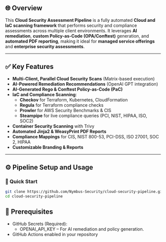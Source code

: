 ## 🌐 Overview

This **Cloud Security Assessment Pipeline** is a fully automated **Cloud and IaC scanning framework** that performs security and compliance assessments across multiple client environments. It leverages **AI remediation**, **custom Policy-as-Code (OPA/Conftest)** generation, and **automated PDF reporting**, making it ideal for **managed service offerings** and **enterprise security assessments**.

---

## ✅ **Key Features**

- **Multi-Client, Parallel Cloud Security Scans** (Matrix-based execution)
- **AI-Powered Remediation Recommendations** (OpenAI GPT integration)
- **AI-Generated Rego & Conftest Policy-as-Code (PaC)**
- **IaC and Compliance Scanning**:
  - **Checkov** for Terraform, Kubernetes, CloudFormation
  - **Regula** for Terraform compliance checks
  - **Prowler** for AWS Security Benchmarks & CIS
  - **Steampipe** for live compliance queries (PCI, NIST, HIPAA, ISO, SOC2)
- **Container Security Scanning** with Trivy
- **Automated Jinja2 & WeasyPrint PDF Reports**
- **Compliance Mappings** for CIS, NIST 800-53, PCI-DSS, ISO 27001, SOC 2, HIPAA
- **Customizable Branding & Reports**

---

## ⚙️ **Pipeline Setup and Usage**

### 🚀 Quick Start

```bash
git clone https://github.com/Nymbus-Security/cloud-security-pipeline.git
cd cloud-security-pipeline
```

## 🔑 **Prerequisites**
- GitHub Secrets (Required):
    - OPENAI_API_KEY – For AI remediation and policy generation.
- GitHub Actions enabled in your repository
